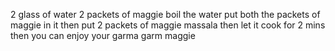 2 glass of water 
2 packets of maggie
boil the water
put both the packets of maggie in it 
then put 2 packets of maggie massala
then let it cook for 2 mins 
then you can enjoy your garma garm maggie